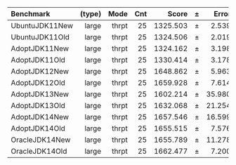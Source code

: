 Benchmark | (type) | Mode | Cnt | Score | ± | Error | Units
:---------|-------:|-----:|----:|------:|---|------:|-----:
UbuntuJDK11New | large | thrpt | 25 | 1325.503 | ± | 2.539 | ops/s
UbuntuJDK11Old | large | thrpt | 25 | 1324.506 | ± | 2.019 | ops/s
AdoptJDK11New | large | thrpt | 25 | 1324.162 | ± | 3.198 | ops/s
AdoptJDK11Old | large | thrpt | 25 | 1330.414 | ± | 3.178 | ops/s
AdoptJDK12New | large | thrpt | 25 | 1648.862 | ± | 5.963 | ops/s
AdoptJDK12Old | large | thrpt | 25 | 1659.928 | ± | 7.614 | ops/s
AdoptJDK13New | large | thrpt | 25 | 1602.214 | ± | 35.980 | ops/s
AdoptJDK13Old | large | thrpt | 25 | 1632.068 | ± | 21.254 | ops/s
AdoptJDK14New | large | thrpt | 25 | 1657.546 | ± | 16.599 | ops/s
AdoptJDK14Old | large | thrpt | 25 | 1655.515 | ± | 7.576 | ops/s
OracleJDK14New | large | thrpt | 25 | 1655.789 | ± | 11.278 | ops/s
OracleJDK14Old | large | thrpt | 25 | 1662.477 | ± | 7.200 | ops/s
